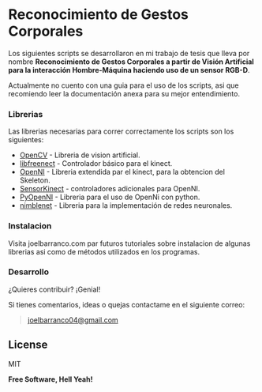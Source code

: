 Reconocimiento de Gestos Corporales
===================


Los siguientes scripts se desarrollaron en mi trabajo de tesis que lleva por nombre **Reconocimiento de Gestos Corporales a partir de Visión Artificial para la interacción Hombre-Máquina haciendo uso de un sensor RGB-D**. 

Actualmente no cuento con una guia para el uso de los scripts, asi que recomiendo leer la documentación anexa para su mejor entendimiento.

### Librerias

Las librerias necesarias para correr correctamente los scripts son los siguientes:

* [OpenCV] - Libreria de vision artificial.
* [libfreenect] - Controlador básico para el kinect.
* [OpenNI] - Libreria extendida par el kinect, para la obtencion del Skeleton.
* [SensorKinect] - controladores adicionales para OpenNI.
* [PyOpenNI] - Libreria para el uso de OpenNi con python.
* [nimblenet] - Libreria para la implementación de redes neuronales.

### Instalacion

Visita joelbarranco.com par futuros tutoriales sobre instalacion de algunas librerias asi como de métodos utilizados en los programas.

### Desarrollo

¿Quieres contribuir? ¡Genial!

Si tienes comentarios, ideas o quejas contactame en el siguiente correo:
>joelbarranco04@gmail.com

License
----

MIT


**Free Software, Hell Yeah!**

   [nimblenet]: <http://jorgenkg.github.io/python-neural-network/>
   [libfreenect]: <https://github.com/OpenKinect/libfreenect>
   [OpenNI]: <https://github.com/OpenNI/OpenNI>
   [SensorKinect]: <https://github.com/avin2/SensorKinect>
   [PyOpenNI]: <https://github.com/jmendeth/PyOpenNI.git>
   [OpenCV]: <http://opencv.org/>


